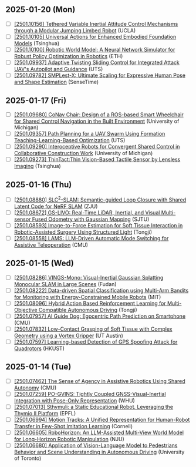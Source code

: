 
## 2025-01-20 (Mon)
- [ ] [\[2501.10156\] Tethered Variable Inertial Attitude Control Mechanisms through a Modular Jumping Limbed Robot](https://arxiv.org/abs/2501.10156) (UCLA)
- [ ] [\[2501.10105\] Universal Actions for Enhanced Embodied Foundation Models](https://arxiv.org/abs/2501.10105) (Tsinghua)
- [ ] [\[2501.10100\] Robotic World Model: A Neural Network Simulator for Robust Policy Optimization in Robotics](https://arxiv.org/abs/2501.10100) (ETH)
- [ ] [\[2501.09937\] Adaptive Twisting Sliding Control for Integrated Attack UAV's Autopilot and Guidance](https://arxiv.org/abs/2501.09937) (UTS)
- [ ] [\[2501.09782\] SMPLest-X: Ultimate Scaling for Expressive Human Pose and Shape Estimation](https://arxiv.org/abs/2501.09782) (SenseTime)

## 2025-01-17 (Fri)
- [ ] [\[2501.09680\] CoNav Chair: Design of a ROS-based Smart Wheelchair for Shared Control Navigation in the Built Environment](https://arxiv.org/abs/2501.09680) (University of Michigan)
- [ ] [\[2501.09357\] Path Planning for a UAV Swarm Using Formation Teaching-Learning-Based Optimization](https://arxiv.org/abs/2501.09357) (UTS)
- [ ] [\[2501.09290\] Interoceptive Robots for Convergent Shared Control in Collaborative Construction Work](https://arxiv.org/abs/2501.09290) (University of Michigan)
- [ ] [\[2501.09273\] ThinTact:Thin Vision-Based Tactile Sensor by Lensless Imaging](https://arxiv.org/abs/2501.09273) (Tsinghua)

## 2025-01-16 (Thu)
- [ ] [\[2501.08880\] SLC$^2$-SLAM: Semantic-guided Loop Closure with Shared Latent Code for NeRF SLAM](https://arxiv.org/abs/2501.08880) (ZJU)
- [ ] [\[2501.08672\] GS-LIVO: Real-Time LiDAR, Inertial, and Visual Multi-sensor Fused Odometry with Gaussian Mapping](https://arxiv.org/abs/2501.08672) (SJTU)
- [ ] [\[2501.08593\] Image-to-Force Estimation for Soft Tissue Interaction in Robotic-Assisted Surgery Using Structured Light](https://arxiv.org/abs/2501.08593) (Tongji)
- [ ] [\[2501.08558\] LAMS: LLM-Driven Automatic Mode Switching for Assistive Teleoperation](https://arxiv.org/abs/2501.08558) (CMU)

## 2025-01-15 (Wed)
- [ ] [\[2501.08286\] VINGS-Mono: Visual-Inertial Gaussian Splatting Monocular SLAM in Large Scenes](https://arxiv.org/abs/2501.08286) (Fudan)
- [ ] [\[2501.08222\] Data-driven Spatial Classification using Multi-Arm Bandits for Monitoring with Energy-Constrained Mobile Robots](https://arxiv.org/abs/2501.08222) (MIT)
- [ ] [\[2501.08096\] Hybrid Action Based Reinforcement Learning for Multi-Objective Compatible Autonomous Driving](https://arxiv.org/abs/2501.08096) (Tongji)
- [ ] [\[2501.07957\] AI Guide Dog: Egocentric Path Prediction on Smartphone](https://arxiv.org/abs/2501.07957) (CMU)
- [ ] [\[2501.07832\] Low-Contact Grasping of Soft Tissue with Complex Geometry using a Vortex Gripper](https://arxiv.org/abs/2501.07832) (UT Austin)
- [ ] [\[2501.07597\] Learning-based Detection of GPS Spoofing Attack for Quadrotors](https://arxiv.org/abs/2501.07597) (HKUST)

## 2025-01-14 (Tue)
- [ ] [\[2501.07462\] The Sense of Agency in Assistive Robotics Using Shared Autonomy](https://arxiv.org/abs/2501.07462) (CMU)
- [ ] [\[2501.07259\] PO-GVINS: Tightly Coupled GNSS-Visual-Inertial Integration with Pose-Only Representation](https://arxiv.org/abs/2501.07259) (WHU)
- [ ] [\[2501.07013\] Sthymuli: a Static Educational Robot. Leveraging the Thymio II Platform](https://arxiv.org/abs/2501.07013) (EPFL)
- [ ] [\[2501.06994\] Motion Tracks: A Unified Representation for Human-Robot Transfer in Few-Shot Imitation Learning](https://arxiv.org/abs/2501.06994) (Cornell)
- [ ] [\[2501.06605\] RoboHorizon: An LLM-Assisted Multi-View World Model for Long-Horizon Robotic Manipulation](https://arxiv.org/abs/2501.06605) (NJU)
- [ ] [\[2501.06680\] Application of Vision-Language Model to Pedestrians Behavior and Scene Understanding in Autonomous Driving](https://arxiv.org/abs/2501.06680) (University of Toronto)
